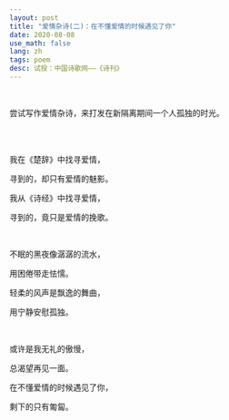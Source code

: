 ```yaml
---
layout: post
title: "爱情杂诗(二)：在不懂爱情的时候遇见了你"
date: 2020-08-08
use_math: false
lang: zh
tags: poem
desc: 试投：中国诗歌网——《诗刊》
---
```


<br>

尝试写作爱情杂诗，来打发在新隔离期间一个人孤独的时光。

<br>

<br>

我在《楚辞》中找寻爱情，

寻到的，却只有爱情的魅影。

我从《诗经》中找寻爱情，

寻到的，竟只是爱情的挽歌。

<br>

不眠的黑夜像潺潺的流水，

用困倦带走怯懦。

轻柔的风声是飘逸的舞曲，

用宁静安慰孤独。

<br>

或许是我无礼的傲慢，

总渴望再见一面。

在不懂爱情的时候遇见了你，

剩下的只有匍匐。

